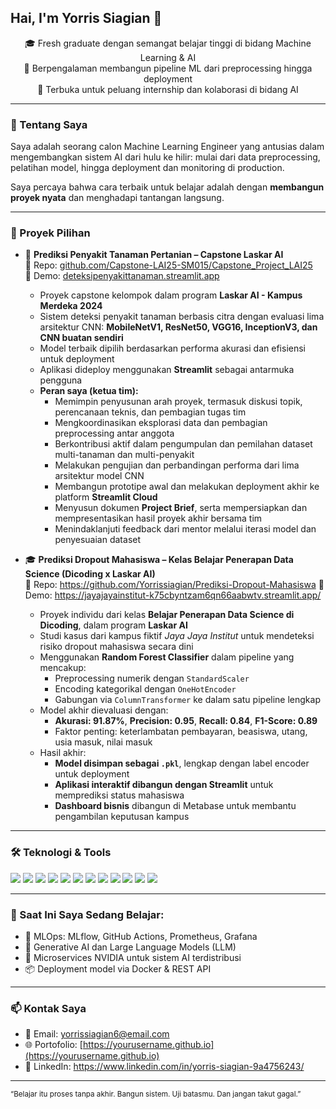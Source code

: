## Hai, I'm Yorris Siagian 👋


<p align="center">
  🎓 Fresh graduate dengan semangat belajar tinggi di bidang Machine Learning & AI <br>
  🔧 Berpengalaman membangun pipeline ML dari preprocessing hingga deployment <br>
  🌱 Terbuka untuk peluang internship dan kolaborasi di bidang AI
</p>

---

### 🧠 Tentang Saya

Saya adalah seorang calon Machine Learning Engineer yang antusias dalam mengembangkan sistem AI dari hulu ke hilir: mulai dari data preprocessing, pelatihan model, hingga deployment dan monitoring di production.

Saya percaya bahwa cara terbaik untuk belajar adalah dengan **membangun proyek nyata** dan menghadapi tantangan langsung.

---

### 💼 Proyek Pilihan

- 🌾 **Prediksi Penyakit Tanaman Pertanian – Capstone Laskar AI**  
  🔗 Repo: [github.com/Capstone-LAI25-SM015/Capstone_Project_LAI25](https://github.com/Capstone-LAI25-SM015/Capstone_Project_LAI25)  
  🔗 Demo: [deteksipenyakittanaman.streamlit.app](https://deteksipenyakittanaman.streamlit.app)  
  - Proyek capstone kelompok dalam program **Laskar AI - Kampus Merdeka 2024**
  - Sistem deteksi penyakit tanaman berbasis citra dengan evaluasi lima arsitektur CNN:
    **MobileNetV1, ResNet50, VGG16, InceptionV3, dan CNN buatan sendiri**
  - Model terbaik dipilih berdasarkan performa akurasi dan efisiensi untuk deployment
  - Aplikasi dideploy menggunakan **Streamlit** sebagai antarmuka pengguna
  - **Peran saya (ketua tim):**
    - Memimpin penyusunan arah proyek, termasuk diskusi topik, perencanaan teknis, dan pembagian tugas tim
    - Mengkoordinasikan eksplorasi data dan pembagian preprocessing antar anggota
    - Berkontribusi aktif dalam pengumpulan dan pemilahan dataset multi-tanaman dan multi-penyakit
    - Melakukan pengujian dan perbandingan performa dari lima arsitektur model CNN
    - Membangun prototipe awal dan melakukan deployment akhir ke platform **Streamlit Cloud**
    - Menyusun dokumen **Project Brief**, serta mempersiapkan dan mempresentasikan hasil proyek akhir bersama tim
    - Menindaklanjuti feedback dari mentor melalui iterasi model dan penyesuaian dataset


- 🎓 **Prediksi Dropout Mahasiswa – Kelas Belajar Penerapan Data Science (Dicoding x Laskar AI)**  
  🔗 Repo: https://github.com/Yorrissiagian/Prediksi-Dropout-Mahasiswa
  🔗 Demo: https://jayajayainstitut-k75cbyntzam6qn66aabwtv.streamlit.app/ 
  - Proyek individu dari kelas **Belajar Penerapan Data Science di Dicoding**, dalam program **Laskar AI**
  - Studi kasus dari kampus fiktif *Jaya Jaya Institut* untuk mendeteksi risiko dropout mahasiswa secara dini
  - Menggunakan **Random Forest Classifier** dalam pipeline yang mencakup:
    - Preprocessing numerik dengan `StandardScaler`
    - Encoding kategorikal dengan `OneHotEncoder`
    - Gabungan via `ColumnTransformer` ke dalam satu pipeline lengkap
  - Model akhir dievaluasi dengan:
    - **Akurasi: 91.87%**, **Precision: 0.95**, **Recall: 0.84**, **F1-Score: 0.89**
    - Faktor penting: keterlambatan pembayaran, beasiswa, utang, usia masuk, nilai masuk
  - Hasil akhir:
    - **Model disimpan sebagai `.pkl`**, lengkap dengan label encoder untuk deployment
    - **Aplikasi interaktif dibangun dengan Streamlit** untuk memprediksi status mahasiswa
    - **Dashboard bisnis** dibangun di Metabase untuk membantu pengambilan keputusan kampus



---

### 🛠️ Teknologi & Tools

<p>
  <img src="https://img.shields.io/badge/Python-blue?logo=python&logoColor=white"/>
  <img src="https://img.shields.io/badge/scikit--learn-orange?logo=scikit-learn&logoColor=white"/>
  <img src="https://img.shields.io/badge/Pandas-150458?logo=pandas&logoColor=white"/>
  <img src="https://img.shields.io/badge/TensorFlow-orange?logo=tensorflow&logoColor=white"/>
  <img src="https://img.shields.io/badge/Metabase-509EE3?logo=metabase&logoColor=white"/>
  <img src="https://img.shields.io/badge/Supabase-3ECF8E?logo=supabase&logoColor=white"/>
  <img src="https://img.shields.io/badge/Streamlit-FF4B4B?logo=streamlit&logoColor=white"/>
  <img src="https://img.shields.io/badge/MLflow-black?logo=mlflow&logoColor=white"/>
  <img src="https://img.shields.io/badge/Docker-blue?logo=docker&logoColor=white"/>
  <img src="https://img.shields.io/badge/GitHub_Actions-2088FF?logo=github-actions&logoColor=white"/>
  <img src="https://img.shields.io/badge/Prometheus-E6522C?logo=prometheus&logoColor=white"/>
  <img src="https://img.shields.io/badge/Grafana-F46800?logo=grafana&logoColor=white"/>
</p>



---

### 🔭 Saat Ini Saya Sedang Belajar:

- 🎯 MLOps: MLflow, GitHub Actions, Prometheus, Grafana
- 🤖 Generative AI dan Large Language Models (LLM)
- 🧱 Microservices NVIDIA untuk sistem AI terdistribusi
- 📦 Deployment model via Docker & REST API

---

### 📫 Kontak Saya

- 📧 Email: yorrissiagian6@email.com
- 🌐 Portofolio: [https://yourusername.github.io](https://yourusername.github.io)
- 💼 LinkedIn: https://www.linkedin.com/in/yorris-siagian-9a4756243/

---

<sub>“Belajar itu proses tanpa akhir. Bangun sistem. Uji batasmu. Dan jangan takut gagal.”</sub>


